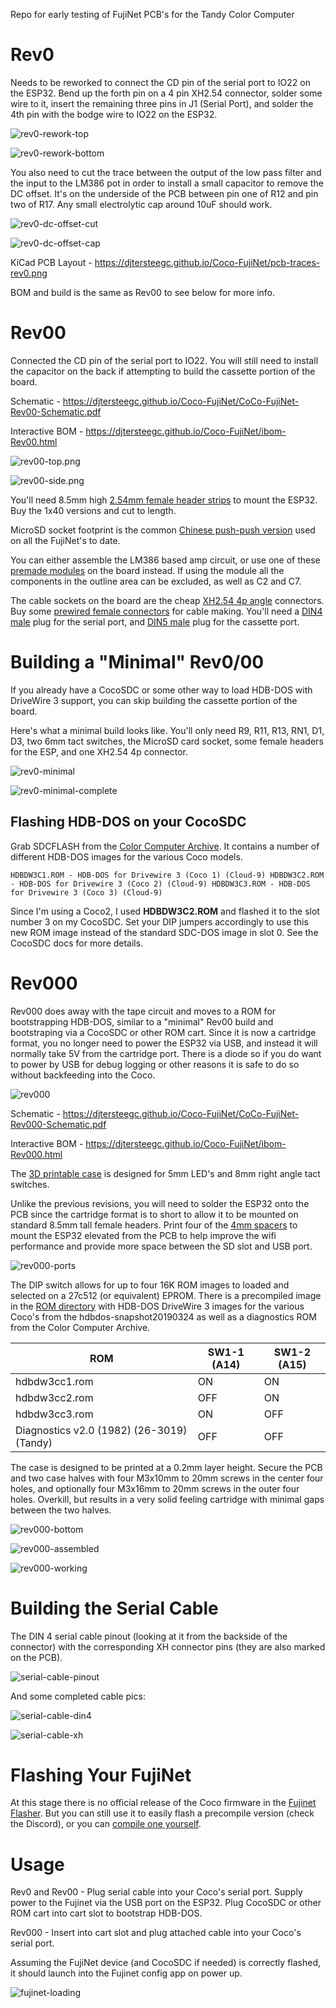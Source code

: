 Repo for early testing of FujiNet PCB's for the Tandy Color Computer

# Rev0

Needs to be reworked to connect the CD pin of the serial port to IO22 on the ESP32.  Bend up the forth pin on a 4 pin XH2.54 connector, solder some wire to it, insert the remaining three pins in J1 (Serial Port), and solder the 4th pin with the bodge wire to IO22 on the ESP32.

![rev0-rework-top](docs/rev0-rework-top.jpg)

![rev0-rework-bottom](docs/rev0-rework-bottom.jpg)

You also need to cut the trace between the output of the low pass filter and the input to the LM386 pot in order to install a small capacitor to remove the DC offset.  It's on the underside of the PCB between pin one of R12 and pin two of R17.  Any small electrolytic cap around 10uF should work.

![rev0-dc-offset-cut](docs/rev0-dc-offset-cut.jpg)

![rev0-dc-offset-cap](docs/rev0-dc-offset-cap.jpg)



KiCad PCB Layout - https://djtersteegc.github.io/Coco-FujiNet/pcb-traces-rev0.png

BOM and build is the same as Rev00 to see below for more info.

# Rev00

Connected the CD pin of the serial port to IO22.  You will still need to install the capacitor on the back if attempting to build the cassette portion of the board.

Schematic - https://djtersteegc.github.io/Coco-FujiNet/CoCo-FujiNet-Rev00-Schematic.pdf

Interactive BOM - https://djtersteegc.github.io/Coco-FujiNet/ibom-Rev00.html

![rev00-top.png](docs/rev00-top.png)

![rev00-side.png](docs/rev00-side.png)

You'll need 8.5mm high [2.54mm female header strips](https://www.aliexpress.us/item/2251832416528370.html) to mount the ESP32.  Buy the 1x40 versions and cut to length.

MicroSD socket footprint is the common [Chinese push-push version](https://www.aliexpress.us/item/2251832613969983.html) used on all the FujiNet's to date.

You can either assemble the LM386 based amp circuit, or use one of these [premade modules](https://www.aliexpress.us/item/3256805809816872.html) on the board instead. If using the module all the components in the outline area can be excluded, as well as C2 and C7.

The cable sockets on the board are the cheap [XH2.54 4p angle](https://www.aliexpress.us/item/2251832735749189.html) connectors.   Buy some [prewired female connectors](https://www.aliexpress.us/item/2255801048702387.html) for cable making.  You'll need a [DIN4 male](https://www.aliexpress.us/item/3256804124853512.html) plug for the serial port, and [DIN5 male](https://www.aliexpress.us/item/3256804124853512.html) plug for the cassette port.

# Building a "Minimal" Rev0/00

If you already have a CocoSDC or some other way to load HDB-DOS with DriveWire 3 support, you can skip building the cassette  portion of the board.

Here's what a minimal build looks like.  You'll only need R9, R11, R13, RN1, D1, D3, two 6mm tact switches, the MicroSD card socket, some female headers for the ESP, and one XH2.54 4p connector.

![rev0-minimal](docs/rev0-minimal.jpg)

![rev0-minimal-complete](docs/rev0-minimal-complete.jpg)

## Flashing HDB-DOS on your CocoSDC

Grab SDCFLASH from the [Color Computer Archive](https://colorcomputerarchive.com/search?q=SDCFLASH). It contains a number of different HDB-DOS images for the various Coco models.

`HDBDW3C1.ROM - HDB-DOS for Drivewire 3 (Coco 1) (Cloud-9)
HDBDW3C2.ROM - HDB-DOS for Drivewire 3 (Coco 2) (Cloud-9)
HDBDW3C3.ROM - HDB-DOS for Drivewire 3 (Coco 3) (Cloud-9)`

Since I'm using a Coco2, I used **HDBDW3C2.ROM** and flashed it to the slot number 3 on my CocoSDC.  Set your DIP jumpers accordingly to use this new ROM image instead of the standard SDC-DOS image in slot 0. See the CocoSDC docs for more details.

# Rev000

Rev000 does away with the tape circuit and moves to a ROM for bootstrapping HDB-DOS, similar to a "minimal" Rev00 build and bootstraping via a CocoSDC or other ROM cart.  Since it is now a cartridge format, you no longer need to power the ESP32 via USB, and instead it will normally take 5V from the cartridge port.  There is a diode so if you do want to power by USB for debug logging or other reasons it is safe to do so without backfeeding into the Coco.

![rev000](docs/rev000.jpg)

Schematic - https://djtersteegc.github.io/Coco-FujiNet/CoCo-FujiNet-Rev000-Schematic.pdf

Interactive BOM - https://djtersteegc.github.io/Coco-FujiNet/ibom-Rev000.html

The [3D printable case](CoCo-FujiNet-Rev000/3D/STL) is designed for 5mm LED's and 8mm right angle tact switches.

Unlike the previous revisions, you will need to solder the ESP32 onto the PCB since the cartridge format is to short to allow it to be mounted on standard 8.5mm tall female headers. Print four of the [4mm spacers](CoCo-FujiNet-Rev000/3D/STL/CoCo-FujiNet-Rev000-4mm-Spacer.stl) to mount the ESP32 elevated from the PCB to help improve the wifi performance and provide more space between the SD slot and USB port.

![rev000-ports](docs/rev000-ports.jpg)

The DIP switch allows for up to four 16K ROM images to loaded and selected on a 27c512 (or equivalent) EPROM. There is a precompiled image in the [ROM directory](ROM) with HDB-DOS DriveWire 3 images for the various Coco's from the hdbdos-snapshot20190324 as well as a diagnostics ROM from the Color Computer Archive.

| ROM                                       | SW1-1 (A14) | SW1-2 (A15) |
| ----------------------------------------- | ----------- | ----------- |
| hdbdw3cc1.rom                             | ON          | ON          |
| hdbdw3cc2.rom                             | OFF         | ON          |
| hdbdw3cc3.rom                             | ON          | OFF         |
| Diagnostics v2.0 (1982) (26-3019) (Tandy) | OFF         | OFF         |

The case is designed to be printed at a 0.2mm layer height.  Secure the PCB and two case halves with four M3x10mm to 20mm screws in the center four holes, and optionally four M3x16mm to 20mm screws in the outer four holes.  Overkill, but results in a very solid feeling cartridge with minimal gaps between the two halves.

![rev000-bottom](docs/rev000-bottom.jpg)

![rev000-assembled](docs/rev000-assembled.jpg)

![rev000-working](docs/rev000-working.jpg)

# Building the Serial Cable

The DIN 4 serial cable pinout (looking at it from the backside of the connector) with the corresponding XH connector pins (they are also marked on the PCB).

![serial-cable-pinout](docs/serial-cable-pinout.png)

And some completed cable pics:

![serial-cable-din4](docs/serial-cable-din4.jpg)

![serial-cable-xh](docs/serial-cable-xh.jpg)

# Flashing Your FujiNet

At this stage there is no official release of the Coco firmware in the [Fujinet Flasher](https://fujinet.online/download/).  But you can still use it to easily flash a precompile version (check the Discord), or you can [compile one yourself](https://github.com/FujiNetWIFI/fujinet-firmware/wiki/Board-Bring-Up-Software).

# Usage

Rev0 and Rev00 - Plug serial cable into your Coco's serial port. Supply power to the Fujinet via the USB port on the ESP32. Plug CocoSDC or other ROM cart into cart slot to bootstrap HDB-DOS.

Rev000 - Insert into cart slot and plug attached cable into your Coco's serial port.

Assuming the FujiNet device (and CocoSDC if needed) is correctly flashed, it should launch into the Fujinet config app on power up.

![fujinet-loading](docs/fujinet-loading.jpg)

